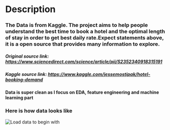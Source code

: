 # Description
### The Data is from Kaggle. The project aims to help people understand the best time to book a hotel and the optimal length of stay in order to get best daily rate.Expect statements above, it is a open source that provides many information to explore.
##### Original source link: https://www.sciencedirect.com/science/article/pii/S2352340918315191
##### Kaggle source link: https://www.kaggle.com/jessemostipak/hotel-booking-demand
#### Data is super clean as I focus on EDA, feature engineering and machine learning part
### Here is how data looks like
![Load data to begin with](https://github.com/JesseyZ/Machine-Learning---Hotel-Booking-Cancellation/imgdocs/loaddata.jpg)
